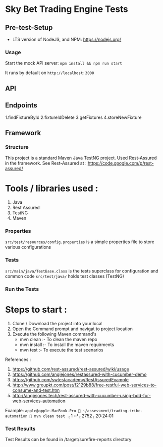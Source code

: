 # Sky Bet Trading Engine Tests


## Pre-test-Setup
* LTS version of NodeJS, and NPM: https://nodejs.org/

### Usage
Start the mock API server:
`npm install && npm run start`

It runs by default on `http://localhost:3000`

## API

## Endpoints
1.findFixtureById
2.fixtureIdDelete
3.getFixtures
4.storeNewFixture

## Framework

### Structure
This project is a standard Maven Java TestNG project. Used Rest-Assured in the framework. 
See Rest-Assured at : https://code.google.com/p/rest-assured/

# Tools / libraries used :

1. Java
2. Rest Assured
3. TestNG
4. Maven

### Properties
`src/test/resources/config.properties` is a simple properties file to store various configurations

### Tests
`src/main/java/TestBase.class` is the tests superclass for configuration and common code
`src/test/java/` holds test classes (TestNG) 


### Run the Tests
# Steps to start :

1. Clone / Download the project into your local
2. Open the Command prompt and navigat to project location
3. Execute the following Maven command's
    - mvn clean :- To clean the maven repo
    - mvn install :- To install the maven requirments 
    - mvn test :- To execute the test scenarios


References : 

1. https://github.com/rest-assured/rest-assured/wiki/usage
2. https://github.com/angiejones/restassured-with-cucumber-demo
3. https://github.com/swtestacademy/RestAssuredExample
4. http://www.groupkt.com/post/f2129b88/free-restful-web-services-to-consume-and-test.htm 
5. http://angiejones.tech/rest-assured-with-cucumber-using-bdd-for-web-services-automation

Example:
 `apple@apple-MacBook-Pro  ~/assessment/trading-tribe-automation  mvn clean test `                                                                                                        1 ↵  2752  20:24:01


### Test Results

Test Results can be found in /target/surefire-reports directory

